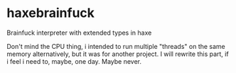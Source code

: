# haxebrainfuck
Brainfuck interpreter with extended types in haxe

Don't mind the CPU thing, i intended to run multiple "threads" on the same memory alternatively, but it was for another project.
I will rewrite this part, if i feel i need to, maybe, one day. Maybe never.
